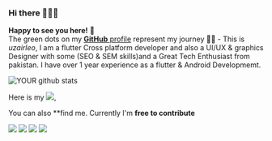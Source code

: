 ### Hi there 👋👋👋
**Happy to see you here!** :star_struck: <br> The green dots on my [**GitHub** profile](https://github.com/uzairleo) represent my journey :running_man: - This is *uzairleo*, I am a flutter Cross platform developer and also a UI/UX & graphics Designer with some (SEO & SEM skills)and a Great Tech Enthusiast from pakistan.
 I have over 1 year experience as a flutter & Android Developmemt.



![YOUR github stats](https://github-readme-stats.vercel.app/api?username=uzairleo)

Here is my  [<img src = "https://img.shields.io/badge/Resume-%231877F2.svg?&style=for-the-badge&logo=Resume&logoColor=white">](https://uzairleo.github.io/uzairleo-resume/#/),



 You can also **find me. Currently I'm **free to contribute**

[<img src="https://img.shields.io/badge/twitter-%231DA1F2.svg?&style=for-the-badge&logo=twitter&logoColor=white" />](https://twitter.com/uzairleo2) [<img src="https://img.shields.io/badge/medium-%2312100E.svg?&style=for-the-badge&logo=medium&logoColor=white" />](https://medium.com/@uzair.jan336)  [<img src="https://img.shields.io/badge/linkedin-%230077B5.svg?&style=for-the-badge&logo=linkedin&logoColor=white" />](https://www.linkedin.com/in/leo-uzair-78462b191/) [<img src = "https://img.shields.io/badge/facebook-%231877F2.svg?&style=for-the-badge&logo=facebook&logoColor=white">](https://www.facebook.com/uzairleo.336/)



<!--
**uzairleo/uzairleo** is a ✨ _special_ ✨ repository because its `README.md` (this file) appears on your GitHub profile.

Here are some ideas to get you started:

- 🔭 I’m currently working on ...
- 🌱 I’m currently learning ...
- 👯 I’m looking to collaborate on ...
- 🤔 I’m looking for help with ...
- 💬 Ask me about ...
- 📫 How to reach me: ...
- 😄 Pronouns: ...
- ⚡ Fun fact: ...
-->
